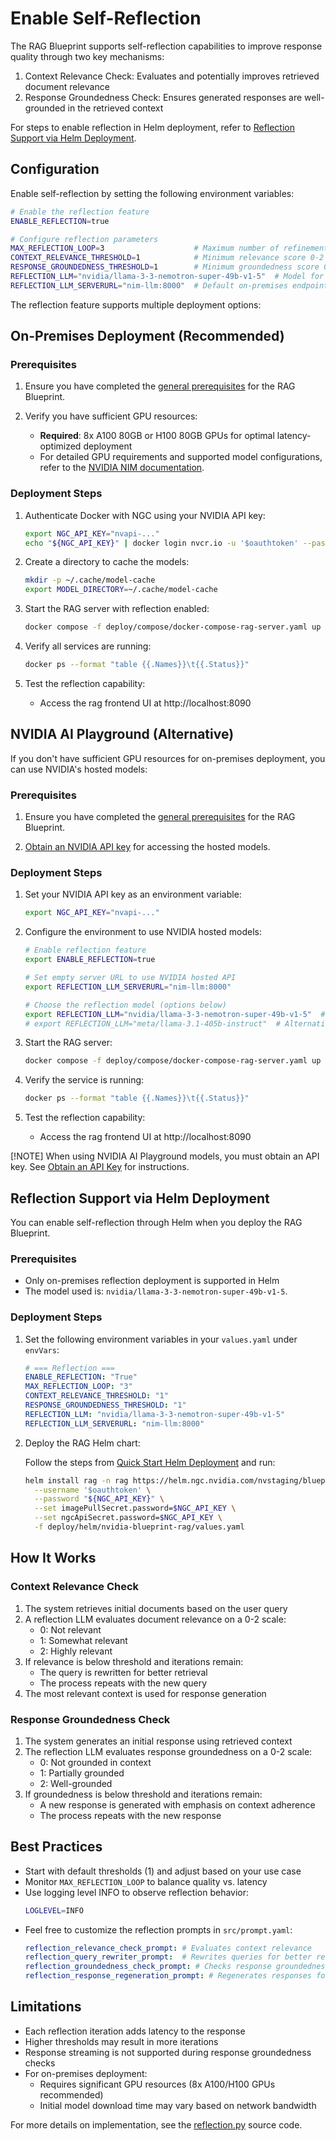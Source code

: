 <!--
  SPDX-FileCopyrightText: Copyright (c) 2025 NVIDIA CORPORATION & AFFILIATES. All rights reserved.
  SPDX-License-Identifier: Apache-2.0
-->

# Enable Self-Reflection

The RAG Blueprint supports self-reflection capabilities to improve response quality through two key mechanisms:

1. Context Relevance Check: Evaluates and potentially improves retrieved document relevance
2. Response Groundedness Check: Ensures generated responses are well-grounded in the retrieved context

For steps to enable reflection in Helm deployment, refer to [Reflection Support via Helm Deployment](#reflection-support-via-helm-deployment).

## Configuration

Enable self-reflection by setting the following environment variables:

```bash
# Enable the reflection feature
ENABLE_REFLECTION=true

# Configure reflection parameters
MAX_REFLECTION_LOOP=3                    # Maximum number of refinement attempts (default: 3)
CONTEXT_RELEVANCE_THRESHOLD=1            # Minimum relevance score 0-2 (default: 1)
RESPONSE_GROUNDEDNESS_THRESHOLD=1        # Minimum groundedness score 0-2 (default: 1)
REFLECTION_LLM="nvidia/llama-3-3-nemotron-super-49b-v1-5"  # Model for reflection (default)
REFLECTION_LLM_SERVERURL="nim-llm:8000"  # Default on-premises endpoint for reflection LLM
```

The reflection feature supports multiple deployment options:

## On-Premises Deployment (Recommended)

### Prerequisites

1. Ensure you have completed the [general prerequisites](quickstart.md#prerequisites) for the RAG Blueprint.

2. Verify you have sufficient GPU resources:
   - **Required**: 8x A100 80GB or H100 80GB GPUs for optimal latency-optimized deployment
   - For detailed GPU requirements and supported model configurations, refer to the [NVIDIA NIM documentation](https://docs.nvidia.com/nim/large-language-models/latest/supported-models.html).

### Deployment Steps

1. Authenticate Docker with NGC using your NVIDIA API key:

   ```bash
   export NGC_API_KEY="nvapi-..."
   echo "${NGC_API_KEY}" | docker login nvcr.io -u '$oauthtoken' --password-stdin
   ```

2. Create a directory to cache the models:

   ```bash
   mkdir -p ~/.cache/model-cache
   export MODEL_DIRECTORY=~/.cache/model-cache
   ```

3. Start the RAG server with reflection enabled:

   ```bash
   docker compose -f deploy/compose/docker-compose-rag-server.yaml up -d
   ```

4. Verify all services are running:

   ```bash
   docker ps --format "table {{.Names}}\t{{.Status}}"
   ```

5. Test the reflection capability:
   - Access the rag frontend UI at http://localhost:8090

## NVIDIA AI Playground (Alternative)

If you don't have sufficient GPU resources for on-premises deployment, you can use NVIDIA's hosted models:

### Prerequisites

1. Ensure you have completed the [general prerequisites](quickstart.md#prerequisites) for the RAG Blueprint.

2. [Obtain an NVIDIA API key](quickstart.md#obtain-an-api-key) for accessing the hosted models.

### Deployment Steps

1. Set your NVIDIA API key as an environment variable:

   ```bash
   export NGC_API_KEY="nvapi-..."
   ```

2. Configure the environment to use NVIDIA hosted models:

   ```bash
   # Enable reflection feature
   export ENABLE_REFLECTION=true

   # Set empty server URL to use NVIDIA hosted API
   export REFLECTION_LLM_SERVERURL="nim-llm:8000"

   # Choose the reflection model (options below)
   export REFLECTION_LLM="nvidia/llama-3-3-nemotron-super-49b-v1-5"  # Default option
   # export REFLECTION_LLM="meta/llama-3.1-405b-instruct"  # Alternative option
   ```

3. Start the RAG server:

   ```bash
   docker compose -f deploy/compose/docker-compose-rag-server.yaml up -d
   ```

4. Verify the service is running:

   ```bash
   docker ps --format "table {{.Names}}\t{{.Status}}"
   ```

5. Test the reflection capability:
   - Access the rag frontend UI at http://localhost:8090

[!NOTE]
When using NVIDIA AI Playground models, you must obtain an API key. See [Obtain an API Key](quickstart.md#obtain-an-api-key) for instructions.

## Reflection Support via Helm Deployment

You can enable self-reflection through Helm when you deploy the RAG Blueprint.

### Prerequisites

- Only on-premises reflection deployment is supported in Helm
- The model used is: `nvidia/llama-3-3-nemotron-super-49b-v1-5`.

### Deployment Steps

1. Set the following environment variables in your `values.yaml` under `envVars`:

   ```yaml
   # === Reflection ===
   ENABLE_REFLECTION: "True"
   MAX_REFLECTION_LOOP: "3"
   CONTEXT_RELEVANCE_THRESHOLD: "1"
   RESPONSE_GROUNDEDNESS_THRESHOLD: "1"
   REFLECTION_LLM: "nvidia/llama-3-3-nemotron-super-49b-v1-5"
   REFLECTION_LLM_SERVERURL: "nim-llm:8000"
   ```

2. Deploy the RAG Helm chart:

   Follow the steps from [Quick Start Helm Deployment](./quickstart.md#deploy-with-helm-chart) and run:

   ```bash
   helm install rag -n rag https://helm.ngc.nvidia.com/nvstaging/blueprint/charts/nvidia-blueprint-rag-v2.3.0-rc2.2.tgz \
     --username '$oauthtoken' \
     --password "${NGC_API_KEY}" \
     --set imagePullSecret.password=$NGC_API_KEY \
     --set ngcApiSecret.password=$NGC_API_KEY \
     -f deploy/helm/nvidia-blueprint-rag/values.yaml
   ```

## How It Works

### Context Relevance Check

1. The system retrieves initial documents based on the user query
2. A reflection LLM evaluates document relevance on a 0-2 scale:
   - 0: Not relevant
   - 1: Somewhat relevant
   - 2: Highly relevant
3. If relevance is below threshold and iterations remain:
   - The query is rewritten for better retrieval
   - The process repeats with the new query
4. The most relevant context is used for response generation

### Response Groundedness Check

1. The system generates an initial response using retrieved context
2. The reflection LLM evaluates response groundedness on a 0-2 scale:
   - 0: Not grounded in context
   - 1: Partially grounded
   - 2: Well-grounded
3. If groundedness is below threshold and iterations remain:
   - A new response is generated with emphasis on context adherence
   - The process repeats with the new response

## Best Practices

- Start with default thresholds (1) and adjust based on your use case
- Monitor `MAX_REFLECTION_LOOP` to balance quality vs. latency
- Use logging level INFO to observe reflection behavior:
  ```bash
  LOGLEVEL=INFO
  ```
- Feel free to customize the reflection prompts in `src/prompt.yaml`:
  ```yaml
  reflection_relevance_check_prompt: # Evaluates context relevance
  reflection_query_rewriter_prompt:  # Rewrites queries for better retrieval
  reflection_groundedness_check_prompt: # Checks response groundedness
  reflection_response_regeneration_prompt: # Regenerates responses for better grounding
  ```

## Limitations

- Each reflection iteration adds latency to the response
- Higher thresholds may result in more iterations
- Response streaming is not supported during response groundedness checks
- For on-premises deployment:
  - Requires significant GPU resources (8x A100/H100 GPUs recommended)
  - Initial model download time may vary based on network bandwidth

For more details on implementation, see the [reflection.py](../src/nvidia_rag/rag_server/reflection.py) source code.